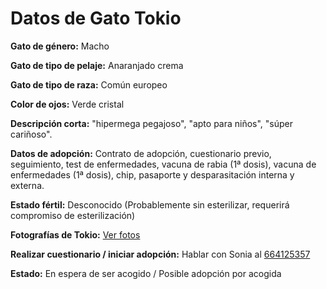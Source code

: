 
# Datos de Gato Tokio

**Gato de género:** Macho

**Gato de tipo de pelaje:** Anaranjado crema

**Gato de tipo de raza:** Común europeo

**Color de ojos:** Verde cristal

**Descripción corta:** "hipermega pegajoso", "apto para niños", "súper cariñoso".

**Datos de adopción:** Contrato de adopción, cuestionario previo, seguimiento, test de enfermedades, vacuna de rabia (1ª dosis), vacuna de enfermedades (1ª dosis), chip, pasaporte y desparasitación interna y externa.

**Estado fértil:** Desconocido (Probablemente sin esterilizar, requerirá compromiso de esterilización)

**Fotografías de Tokio:** [Ver fotos](https://imgur.com/a/U4hXoHK)

**Realizar cuestionario / iniciar adopción:** Hablar con Sonia al [664125357](tel:664125357)

**Estado:** En espera de ser acogido / Posible adopción por acogida
